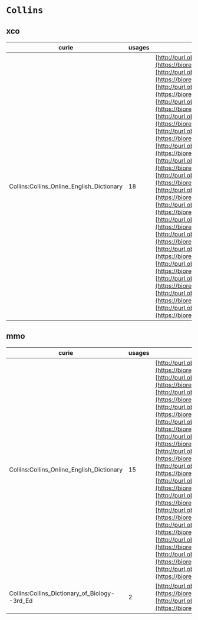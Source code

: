 # `Collins`
## xco
| curie                                     |   usages | nodes                                                                                                                                                                                                                                                                                                                                                                                                                                                                                                                                                                                                                                                                                                                                                                                                                                                                                                                                                                                                                                                                                                                                                                                                                                                                                                                                                                                                                                                                                                                                                                                                                                                                                                                                                                                                                                                                                                                                                                                                                                                                                                            |
|-------------------------------------------|----------|------------------------------------------------------------------------------------------------------------------------------------------------------------------------------------------------------------------------------------------------------------------------------------------------------------------------------------------------------------------------------------------------------------------------------------------------------------------------------------------------------------------------------------------------------------------------------------------------------------------------------------------------------------------------------------------------------------------------------------------------------------------------------------------------------------------------------------------------------------------------------------------------------------------------------------------------------------------------------------------------------------------------------------------------------------------------------------------------------------------------------------------------------------------------------------------------------------------------------------------------------------------------------------------------------------------------------------------------------------------------------------------------------------------------------------------------------------------------------------------------------------------------------------------------------------------------------------------------------------------------------------------------------------------------------------------------------------------------------------------------------------------------------------------------------------------------------------------------------------------------------------------------------------------------------------------------------------------------------------------------------------------------------------------------------------------------------------------------------------------|
| Collins:Collins_Online_English_Dictionary |       18 | [http://purl.obolibrary.org/obo/XCO:0000027](https://bioregistry.io/http://purl.obolibrary.org/obo/XCO:0000027), [http://purl.obolibrary.org/obo/XCO:0000053](https://bioregistry.io/http://purl.obolibrary.org/obo/XCO:0000053), [http://purl.obolibrary.org/obo/XCO:0000054](https://bioregistry.io/http://purl.obolibrary.org/obo/XCO:0000054), [http://purl.obolibrary.org/obo/XCO:0000088](https://bioregistry.io/http://purl.obolibrary.org/obo/XCO:0000088), [http://purl.obolibrary.org/obo/XCO:0000089](https://bioregistry.io/http://purl.obolibrary.org/obo/XCO:0000089), [http://purl.obolibrary.org/obo/XCO:0000117](https://bioregistry.io/http://purl.obolibrary.org/obo/XCO:0000117), [http://purl.obolibrary.org/obo/XCO:0000118](https://bioregistry.io/http://purl.obolibrary.org/obo/XCO:0000118), [http://purl.obolibrary.org/obo/XCO:0000258](https://bioregistry.io/http://purl.obolibrary.org/obo/XCO:0000258), [http://purl.obolibrary.org/obo/XCO:0000259](https://bioregistry.io/http://purl.obolibrary.org/obo/XCO:0000259), [http://purl.obolibrary.org/obo/XCO:0000261](https://bioregistry.io/http://purl.obolibrary.org/obo/XCO:0000261), [http://purl.obolibrary.org/obo/XCO:0000318](https://bioregistry.io/http://purl.obolibrary.org/obo/XCO:0000318), [http://purl.obolibrary.org/obo/XCO:0000338](https://bioregistry.io/http://purl.obolibrary.org/obo/XCO:0000338), [http://purl.obolibrary.org/obo/XCO:0000341](https://bioregistry.io/http://purl.obolibrary.org/obo/XCO:0000341), [http://purl.obolibrary.org/obo/XCO:0000342](https://bioregistry.io/http://purl.obolibrary.org/obo/XCO:0000342), [http://purl.obolibrary.org/obo/XCO:0000349](https://bioregistry.io/http://purl.obolibrary.org/obo/XCO:0000349), [http://purl.obolibrary.org/obo/XCO:0000350](https://bioregistry.io/http://purl.obolibrary.org/obo/XCO:0000350), [http://purl.obolibrary.org/obo/XCO:0000362](https://bioregistry.io/http://purl.obolibrary.org/obo/XCO:0000362), [http://purl.obolibrary.org/obo/XCO:0000490](https://bioregistry.io/http://purl.obolibrary.org/obo/XCO:0000490) |
## mmo
| curie                                         |   usages | nodes                                                                                                                                                                                                                                                                                                                                                                                                                                                                                                                                                                                                                                                                                                                                                                                                                                                                                                                                                                                                                                                                                                                                                                                                                                                                                                                                                                                                                                                                                                                                                                                                                                                                                                                                                         |
|-----------------------------------------------|----------|---------------------------------------------------------------------------------------------------------------------------------------------------------------------------------------------------------------------------------------------------------------------------------------------------------------------------------------------------------------------------------------------------------------------------------------------------------------------------------------------------------------------------------------------------------------------------------------------------------------------------------------------------------------------------------------------------------------------------------------------------------------------------------------------------------------------------------------------------------------------------------------------------------------------------------------------------------------------------------------------------------------------------------------------------------------------------------------------------------------------------------------------------------------------------------------------------------------------------------------------------------------------------------------------------------------------------------------------------------------------------------------------------------------------------------------------------------------------------------------------------------------------------------------------------------------------------------------------------------------------------------------------------------------------------------------------------------------------------------------------------------------|
| Collins:Collins_Online_English_Dictionary     |       15 | [http://purl.obolibrary.org/obo/MMO:0000153](https://bioregistry.io/http://purl.obolibrary.org/obo/MMO:0000153), [http://purl.obolibrary.org/obo/MMO:0000154](https://bioregistry.io/http://purl.obolibrary.org/obo/MMO:0000154), [http://purl.obolibrary.org/obo/MMO:0000171](https://bioregistry.io/http://purl.obolibrary.org/obo/MMO:0000171), [http://purl.obolibrary.org/obo/MMO:0000180](https://bioregistry.io/http://purl.obolibrary.org/obo/MMO:0000180), [http://purl.obolibrary.org/obo/MMO:0000181](https://bioregistry.io/http://purl.obolibrary.org/obo/MMO:0000181), [http://purl.obolibrary.org/obo/MMO:0000186](https://bioregistry.io/http://purl.obolibrary.org/obo/MMO:0000186), [http://purl.obolibrary.org/obo/MMO:0000187](https://bioregistry.io/http://purl.obolibrary.org/obo/MMO:0000187), [http://purl.obolibrary.org/obo/MMO:0000211](https://bioregistry.io/http://purl.obolibrary.org/obo/MMO:0000211), [http://purl.obolibrary.org/obo/MMO:0000414](https://bioregistry.io/http://purl.obolibrary.org/obo/MMO:0000414), [http://purl.obolibrary.org/obo/MMO:0000463](https://bioregistry.io/http://purl.obolibrary.org/obo/MMO:0000463), [http://purl.obolibrary.org/obo/MMO:0000464](https://bioregistry.io/http://purl.obolibrary.org/obo/MMO:0000464), [http://purl.obolibrary.org/obo/MMO:0000466](https://bioregistry.io/http://purl.obolibrary.org/obo/MMO:0000466), [http://purl.obolibrary.org/obo/MMO:0000479](https://bioregistry.io/http://purl.obolibrary.org/obo/MMO:0000479), [http://purl.obolibrary.org/obo/MMO:0000480](https://bioregistry.io/http://purl.obolibrary.org/obo/MMO:0000480), [http://purl.obolibrary.org/obo/MMO:0000494](https://bioregistry.io/http://purl.obolibrary.org/obo/MMO:0000494) |
| Collins:Collins_Dictionary_of_Biology--3rd_Ed |        2 | [http://purl.obolibrary.org/obo/MMO:0000640](https://bioregistry.io/http://purl.obolibrary.org/obo/MMO:0000640), [http://purl.obolibrary.org/obo/MMO:0000643](https://bioregistry.io/http://purl.obolibrary.org/obo/MMO:0000643)                                                                                                                                                                                                                                                                                                                                                                                                                                                                                                                                                                                                                                                                                                                                                                                                                                                                                                                                                                                                                                                                                                                                                                                                                                                                                                                                                                                                                                                                                                                              |
